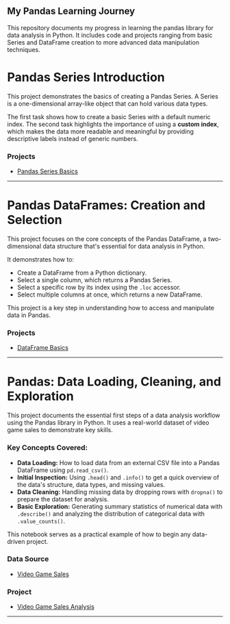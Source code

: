 ## My Pandas Learning Journey
This repository documents my progress in learning the pandas library for data analysis in Python. It includes code and projects ranging from basic Series and DataFrame creation to more advanced data manipulation techniques.

# Pandas Series Introduction

This project demonstrates the basics of creating a Pandas Series. A Series is a one-dimensional array-like object that can hold various data types.

The first task shows how to create a basic Series with a default numeric index. The second task highlights the importance of using a **custom index**, which makes the data more readable and meaningful by providing descriptive labels instead of generic numbers.

### Projects

* [Pandas Series Basics](pandas_series_basics.ipynb)

---


# Pandas DataFrames: Creation and Selection

This project focuses on the core concepts of the Pandas DataFrame, a two-dimensional data structure that's essential for data analysis in Python.

It demonstrates how to:
- Create a DataFrame from a Python dictionary.
- Select a single column, which returns a Pandas Series.
- Select a specific row by its index using the `.loc` accessor.
- Select multiple columns at once, which returns a new DataFrame.

This project is a key step in understanding how to access and manipulate data in Pandas.

### Projects

* [DataFrame Basics](DataFrame_basics.ipynb)

---

# Pandas: Data Loading, Cleaning, and Exploration

This project documents the essential first steps of a data analysis workflow using the Pandas library in Python. It uses a real-world dataset of video game sales to demonstrate key skills.

### Key Concepts Covered:

-   **Data Loading:** How to load data from an external CSV file into a Pandas DataFrame using `pd.read_csv()`.
-   **Initial Inspection:** Using `.head()` and `.info()` to get a quick overview of the data's structure, data types, and missing values.
-   **Data Cleaning:** Handling missing data by dropping rows with `dropna()` to prepare the dataset for analysis.
-   **Basic Exploration:** Generating summary statistics of numerical data with `.describe()` and analyzing the distribution of categorical data with `.value_counts()`.

This notebook serves as a practical example of how to begin any data-driven project.

### Data Source

-   [Video Game Sales](https://www.kaggle.com/datasets/gregorut/videogamesales)

### Project

* [Video Game Sales Analysis](data_cleaning_and_exploration.ipynb)

---
